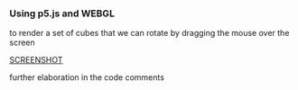 ### Using p5.js and WEBGL
to render a set of cubes that we can rotate by dragging the mouse over the screen

[SCREENSHOT](http://i.imgur.com/eAxmsqI.png)

further elaboration in the code comments
